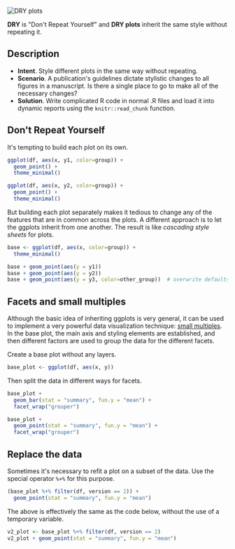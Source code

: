 ![DRY plots](design-patterns/dry-plots/dry-plots.png)

**DRY** is "Don't Repeat Yourself" and **DRY plots** inherit the same style without repeating it.

## Description

* **Intent**. Style different plots in the same way without repeating.
* **Scenario**. A publication's guidelines dictate stylistic
  changes to all figures in a manuscript. Is there a single place to go
  to make all of the necessary changes?
* **Solution**. Write complicated R code in normal .R files and load it into
  dynamic reports using the `knitr::read_chunk` function.

## Don't Repeat Yourself

It's tempting to build each plot on its own.

```R
ggplot(df, aes(x, y1, color=group)) +
  geom_point() +
  theme_minimal()

ggplot(df, aes(x, y2, color=group)) +
  geom_point() +
  theme_minimal()
```

But building each plot separately makes it tedious to change any of the features that are in common across the plots. A different approach is to let the ggplots inherit from one another. The result is like _cascading style sheets_ for plots.

```R
base <- ggplot(df, aes(x, color=group)) +
  theme_minimal()

base + geom_point(aes(y = y1))
base + geom_point(aes(y = y2))
base + geom_point(aes(y = y3, color=other_group))  # overwrite defaults
```

## Facets and small multiples

Although the basic idea of inheriting ggplots is very general, it can be used to implement a very powerful data visualization technique: [small multiples](https://en.wikipedia.org/wiki/Small_multiple). In the base plot, the main axis and styling elements are established, and then different factors are used to group the data for the different facets.

Create a base plot without any layers.

```R
base_plot <- ggplot(df, aes(x, y))
```

Then split the data in different ways for facets.

```R
base_plot +
  geom_bar(stat = "summary", fun.y = "mean") +
  facet_wrap("grouper")

base_plot +
  geom_point(stat = "summary", fun.y = "mean") +
  facet_wrap("grouper")
```

## Replace the data

Sometimes it's necessary to refit a plot on a subset of the data. Use the special operator `%+%` for this purpose.

```R
(base_plot %+% filter(df, version == 2)) +
  geom_point(stat = "summary", fun.y = "mean")
```

The above is effectively the same as the code below, without the use of a temporary variable.

```R
v2_plot <- base_plot %+% filter(df, version == 2)
v2_plot + geom_point(stat = "summary", fun.y = "mean")
```
